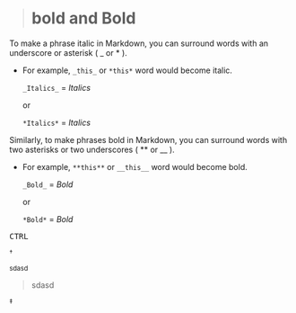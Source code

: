 ># bold and Bold

To make a phrase italic in Markdown, you can surround words with an underscore or asterisk ( _ or * ).

* For example, `_this_` or `*this*` word would become italic.

  `_Italics_` = _Italics_

  or

  `*Italics*` = *Italics*


Similarly, to make phrases bold in Markdown, you can surround words with two asterisks or two underscores ( ** or __ ).
* For example, `**this**` or `__this__` word would become bold.

  `_Bold_` = _Bold_

  or

  `*Bold*` = *Bold*


<kbd>CTRL</kbd>

<sup>&dagger;</sup>

<sup>sdasd

>sdasd

<sup>&Dagger;</sup>
